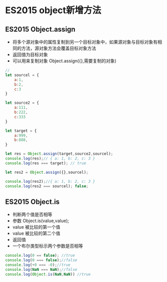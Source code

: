# ES2015 object新增方法

##  ES2015 Object.assign
- 将多个源对象中的属性复制到另一个目标对象中，如果源对象与目标对象有相同的方法，源对象方法会覆盖目标对象方法
- 返回值为目标对象
- 可以用来复制对象 Object.assign({},需要复制的对象)
```javascript 
//
let sourcel = {
    a:1,
    b:2,
    c:3
}

let source2 = {
    a:111,
    b:222,
    c:333
}

let target = {
    a:999,
    b:888,
}

let res = Object.assign(target,source2,sourcel);
console.log(res);// { a: 1, b: 2, c: 3 }
console.log(res === target); // true

let res2 = Object.assign({},sourcel);

console.log(res2);//{ a: 1, b: 2, c: 3 }
console.log(res2 === sourcel); false;
```

##  ES2015 Object.is
- 判断两个值是否相等
- 参数 Object.is(value,value);
 - value 被比较的第一个值
 - value 被比较的第二个值
- 返回值
 - 一个布尔类型标示两个参数是否相等
```javascript
console.log(0 == false); //true
console.log(0 === false);//false
console.log(+0 === -0);//true
console.log(NaN === NaN);//false
console.log(Object.is(NaN,NaN)) //true
```